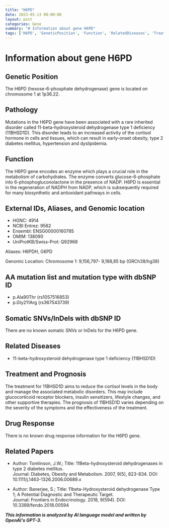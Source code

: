 ```yaml
---
title: "H6PD"
date: 2023-05-13 00:00:00
layout: post
categories: Gene
summary: "# Information about gene H6PD"
tags: ['H6PD', 'GeneticPosition', 'Function', 'RelatedDiseases', 'Treatment', 'Prognosis', 'Aliases', 'ExternalIDs']
---
```


# Information about gene H6PD

## Genetic Position
The H6PD (hexose-6-phosphate dehydrogenase) gene is located on chromosome 1 at 1p36.22.

## Pathology
Mutations in the H6PD gene have been associated with a rare inherited disorder called 11-beta-hydroxysteroid dehydrogenase type 1 deficiency (11BHSD1D). This disorder leads to an increased activity of the cortisol hormone in cells and tissues, which can result in early-onset obesity, type 2 diabetes mellitus, hypertension and dyslipidemia.

## Function
The H6PD gene encodes an enzyme which plays a crucial role in the metabolism of carbohydrates. The enzyme converts glucose-6-phosphate into 6-phosphogluconolactone in the presence of NADP. H6PD is essential in the regeneration of NADPH from NADP, which is subsequently required for many biosynthetic and antioxidant pathways in cells.

## External IDs, Aliases, and Genomic location
- HGNC: 4914
- NCBI Entrez: 9562
- Ensembl: ENSG00000160785
- OMIM: 138090
- UniProtKB/Swiss-Prot: Q92968

Aliases: H6PDH, G6PD

Genomic Location: Chromosome 1: 9,156,797- 9,188,85 bp (GRCh38/hg38)

## AA mutation list and mutation type with dbSNP ID
- p.Ala90Thr (rs1057516853)
- p.Gly211Arg (rs367543739)

## Somatic SNVs/InDels with dbSNP ID
There are no known somatic SNVs or InDels for the H6PD gene.

## Related Diseases
- 11-beta-hydroxysteroid dehydrogenase type 1 deficiency (11BHSD1D)

## Treatment and Prognosis
The treatment for 11BHSD1D aims to reduce the cortisol levels in the body and manage the associated metabolic disorders. This may include glucocorticoid receptor blockers, insulin sensitizers, lifestyle changes, and other supportive therapies. The prognosis of 11BHSD1D varies depending on the severity of the symptoms and the effectiveness of the treatment.

## Drug Response
There is no known drug response information for the H6PD gene.

## Related Papers
- Author: Tomlinson, J.W.;
  Title: 11Beta-hydroxysteroid dehydrogenases in type 2 diabetes mellitus.                                                            
  Journal: Diabetes, Obesity and Metabolism. 2007, 9(5), 823-834.
  DOI: 10.1111/j.1463-1326.2006.00689.x
  
- Author: Banerjee, S.;
  Title: 11beta-Hydroxysteroid dehydrogenase Type 1; A Potential Diagnostic and Therapeutic Target.                                                     
  Journal: Frontiers in Endocrinology. 2018, 9(594).
  DOI: 10.3389/fendo.2018.00594

**_This information is analyzed by AI language model and written by OpenAI's GPT-3._**